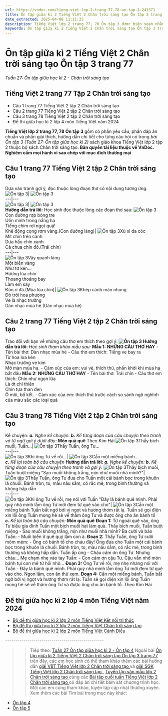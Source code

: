 ```yaml
---
url: https://vndoc.com/tieng-viet-lop-2-trang-77-78-on-tap-3-241371
title: Ôn tập giữa kì 2 Tiếng Việt 2 Chân trời sáng tạo Ôn tập 3 trang 77 - Tuần 27: Ôn tập giữa học kì 2 - Chân trời sáng tạo - VnDoc.com
date_extracted: 2025-04-08 11:11:25
description: Tiếng Việt lớp 2 trang 77, 78 Ôn tập 3 được biên soạn nhằm giúp các em HS đạt kết quả tốt trong quá trình làm bài tập và học tập môn Tiếng Việt lớp 2.
keywords: Ôn tập giữa kì 2 Tiếng Việt 2 Chân trời sáng tạo Ôn tập 3 trang 77,Tiếng Việt 2 trang 77 Tập 2 Chân trời sáng tạo,Tiếng Việt lớp 2 trang 77 Ôn tập 3,Tuần 27 Ôn tập 3,Ôn tập 3,bài Ôn tập 3,Tuần 27 Ôn tập giữa học kì 2,Ôn tập giữa học kì 2,ôn tập giữa học kì II,tiếng việt 2 tuần 27,tiếng việt 2,tiếng việt lớp 2,sách tiếng việt 2,sách tiếng việt lớp 2,bài tập tiếng việt lớp 2,tiếng việt lớp 2 tập 2,học tiếng việt chân trời sáng tạo,chân trời sáng tạo,tiếng việt lớp 2 chân trời
---
```


# Ôn tập giữa kì 2 Tiếng Việt 2 Chân trời sáng tạo Ôn tập 3 trang 77
 _Tuần 27: Ôn tập giữa học kì 2 - Chân trời sáng tạo_
## **Tiếng Việt 2 trang 77 Tập 2 Chân trời sáng tạo**
  * Câu 1 trang 77 Tiếng Việt 2 tập 2 Chân trời sáng tạo 
  * Câu 2 trang 77 Tiếng Việt 2 tập 2 Chân trời sáng tạo 
  * Câu 3 trang 78 Tiếng Việt 2 tập 2 Chân trời sáng tạo 
  * Đề thi giữa học kì 2 lớp 4 môn Tiếng Việt năm 2024

**Tiếng Việt lớp 2 trang 77, 78 Ôn tập 3** gồm có phần yêu cầu, phần đáp án chuẩn và phần giải thích, hướng dẫn chi tiết cho từng câu hỏi có trong _bài Ôn tập 3 \(Tuần 27: Ôn tập giữa học kì 2\)_ sách giáo khoa Tiếng Việt lớp 2 tập 2 thuộc bộ sách Chân trời sáng tạo.
**Bản quyền tài liệu thuộc về VnDoc.  
Nghiêm cấm mọi hành vi sao chép với mục đích thương mại**
## **Câu 1 trang 77 Tiếng Việt 2 tập 2 Chân trời sáng tạo**
Dựa vào tranh gợi ý, đọc thuộc lòng đoạn thơ có nội dung tương ứng.
![Ôn tập 3](https://i.vdoc.vn/data/image/2021/08/24/tieng-viet-lop-2-trang-77-78-on-tap-3-2.jpg)| ![Ôn tập 3](https://i.vdoc.vn/data/image/2021/08/24/tieng-viet-lop-2-trang-77-78-on-tap-3-3.jpg)  
---|---  
![Ôn tập 3](https://i.vdoc.vn/data/image/2021/08/24/tieng-viet-lop-2-trang-77-78-on-tap-3-4.jpg)| ![Ôn tập 3](https://i.vdoc.vn/data/image/2021/08/24/tieng-viet-lop-2-trang-77-78-on-tap-3-5.jpg)  
**Hướng dẫn trả lời:**
Học sinh đọc thuộc lòng các đoạn thơ sau:
![Ôn tập 3](https://i.vdoc.vn/data/image/2021/08/24/tieng-viet-lop-2-trang-77-78-on-tap-3-2.jpg)Con đường rợp bóng tre   
Uốn mình trong nắng hạ   
Tiếng chim rơi ngọt quá\!   
Khẽ động cọng rơm vàng.\(Con đường làng\)| ![Ôn tập 3](https://i.vdoc.vn/data/image/2021/08/24/tieng-viet-lop-2-trang-77-78-on-tap-3-3.jpg)Xù xì da cóc   
Mít chín trên cành   
Dưa hấu chín xanh   
Cà chua chín đỏ.\(Trái chín\)  
---|---  
![Ôn tập 3](https://i.vdoc.vn/data/image/2021/08/24/tieng-viet-lop-2-trang-77-78-on-tap-3-4.jpg)Vây quanh làng   
Một biển vàng   
Như tơ kén…   
Hương lúa chín   
Thoang thoảng bay   
Làm em say   
Đàn ri đá.\(Mùa lúa chín\)| ![Ôn tập 3](https://i.vdoc.vn/data/image/2021/08/24/tieng-viet-lop-2-trang-77-78-on-tap-3-5.jpg)Khép cánh màn nhung   
Đỏ trời hoa phượng   
Ve là nhạc trưởng   
Dàn nhạc mùa hè.\(Dàn nhạc mùa hè\)  
## **Câu 2 trang 77 Tiếng Việt 2 tập 2 Chân trời sáng tạo**
Trao đổi với bạn về những câu thơ em thích theo gợi ý:
**![Ôn tập 3](https://i.vdoc.vn/data/image/2021/08/24/tieng-viet-lop-2-trang-77-78-on-tap-3-1.jpg)**
**Hướng dẫn trả lời:**
_Học sinh tham khảo mẫu sau:_
**Mẫu 1:**
**NHỮNG CÂU THƠ HAY**
\- Tên bài thơ: Dàn nhạc mùa hè
\- Câu thơ em thích:
Tiếng ve bay ra   
Từ hoa loa kèn   
Nhạc trưởng ve kim   
Mở màn mùa hạ.
\- Cảm xúc của em: vui vẻ, thích thú, phấn khởi khi mùa hạ bắt đầu
**Mẫu 2:**
**NHỮNG CÂU THƠ HAY**
\- Tên bài thơ: Trái chín
\- Câu thơ em thích:
Chín như ngọn lửa   
Là ớt chỉ thiên   
Chín tựa than đen   
Ô môi, bồ kết. 
\- Cảm xúc của em: thích thú trước cách so sánh ngộ nghĩnh của màu sắc các loại quả
## **Câu 3 trang 78 Tiếng Việt 2 tập 2 Chân trời sáng tạo**
Kể chuyện:
_**a.** Nghe kể chuyện._
_**b.** Kể từng đoạn của câu chuyện theo tranh và từ ngữ gợi ý dưới đây:_
**Món quà quê**
Theo Kim Hải
![Ôn tập 3](https://i.vdoc.vn/data/image/2021/08/24/tieng-viet-lop-2-trang-77-78-on-tap-3-6.jpg)Thấy bịch muối, Tuấn…| ![Ôn tập 3](https://i.vdoc.vn/data/image/2021/08/24/tieng-viet-lop-2-trang-77-78-on-tap-3-7.jpg)Thấy Tuấn, ông Tư…  
---|---  
![Ôn tập 3](https://i.vdoc.vn/data/image/2021/08/24/tieng-viet-lop-2-trang-77-78-on-tap-3-8.jpg)Khi ông Tư về rồi…| ![Ôn tập 3](https://i.vdoc.vn/data/image/2021/08/24/tieng-viet-lop-2-trang-77-78-on-tap-3-9.jpg)Cắn một miếng bánh…  
_**c.** Kể lại toàn bộ câu chuyện_
**Hướng dẫn trả lời:**
_**a.** Nghe kể chuyện:_
_**b.** Kể từng đoạn của câu chuyện theo tranh và gợi ý:_
![Ôn tập 3](https://i.vdoc.vn/data/image/2021/08/24/tieng-viet-lop-2-trang-77-78-on-tap-3-6.jpg)Thấy bịch muối, Tuấn buột miệng "Sao muối không trắng, mịn như muối nhà mình?"| ![Ôn tập 3](https://i.vdoc.vn/data/image/2021/08/24/tieng-viet-lop-2-trang-77-78-on-tap-3-7.jpg)Thấy Tuấn, ông Tư đưa cho Tuấn một cái bánh bọc trong khuôn lá chuối. Bánh tròn, to, màu nâu sẫm, có rắc mè, trong bình thường và không hấp dẫn  
---|---  
![Ôn tập 3](https://i.vdoc.vn/data/image/2021/08/24/tieng-viet-lop-2-trang-77-78-on-tap-3-8.jpg)Khi ông Tư về rồi, mẹ nói với Tuấn "Đây là bánh quê mình. Phải quý nhà mình lắm ông Tư mới đem từ quê vào cho"| ![Ôn tập 3](https://i.vdoc.vn/data/image/2021/08/24/tieng-viet-lop-2-trang-77-78-on-tap-3-9.jpg)Cắn một miếng bánh Tuấn bất ngờ bởi vị ngọt và hương thơm rất lạ. Tuấn sẽ gọi điện xin lỗi ông Tuấn mong hè sẽ về thăm ông Tư và được ông cho ăn bánh tổ  
 _**c.** Kể lại toàn bộ câu chuyện:_
**Món quà quê**
**Đoạn 1:** Từ ngoài quê vào, ông Tư biếu gia đình Tuấn một bịch muối hạt làm quà. Thấy bịch muối, Tuấn buột miệng
\- Sao muối không trắng, mịn như muối nhà mình?
Ba cười và bảo Tuấn:
\- Muối biển ở quê quý lắm con à.
**Đoạn 2:** Thấy Tuấn, ông Tư cười móm mém:
\- Ông có bánh tổ cho cháu đây\!
Ông đưa cho Tuấn một cái bánh bọc trong khuôn lá chuối. Bánh tròn, to, màu nâu sẫm, có rắc mè, trong bình thường và không hấp dẫn. Tuấn ấp úng
\- Cháu cám ơn ông Tư. Nhưng cháu...
Mẹ chạm nhẹ vào tay Tuấn:
\- Con cám ơn cậu Tư. Cậu vẫn nhớ món bánh tụi con mê từ hồi nhỏ...
**Đoạn 3:** Ông Tư về rồi, mẹ nhẹ nhàng nói với Tuấn
\- Đây là bánh quê mình. Phải quý nhà mình lắm ông Tư mới đem từ quê vào cho.
Ngon lắm, con ăn thử xem.
**Đoạn 4:** Cắn một miếng bánh, Tuấn bất ngờ bởi vị ngọt và hương thơm rất lạ. Tuấn sẽ gọi điện xin lỗi ông Tuấn mong hè sẽ về thăm ông Tư và được ông cho ăn bánh tổ.
Theo Kim Hài
## **Đề thi giữa học kì 2 lớp 4 môn Tiếng Việt năm 2024**
  * [Bộ đề thi giữa học kì 2 lớp 2 môn Tiếng Việt Kết nối tri thức](<https://vndoc.com/bo-de-thi-giua-hoc-ki-2-mon-tieng-viet-lop-2-sach-kn-256892>)
  * [Bộ đề thi giữa học kì 2 lớp 2 môn Tiếng Việt Chân trời sáng tạo](<https://vndoc.com/bo-de-thi-giua-hoc-ki-2-lop-2-mon-tieng-viet-sach-chan-troi-sang-tao-256906>)
  * [Bộ đề thi giữa học kì 2 lớp 2 môn Tiếng Việt Cánh Diều](<https://vndoc.com/bo-de-thi-giua-hoc-ki-2-lop-2-mon-tieng-viet-sach-canh-dieu-256905>)

\-------------------------------------------------
>> Tiếp theo: [Tuần 27 Ôn tập giữa học kì 2 - Ôn tập 4](<https://vndoc.com/tieng-viet-lop-2-trang-78-79-on-tap-4-241374>)
Ngoài bài [Ôn tập giữa kì 2 Tiếng Việt 2 Chân trời sáng tạo Ôn tập 3 trang 77](<https://vndoc.com/tieng-viet-lop-2-trang-77-78-on-tap-3-241371>) trên đây, các em học sinh có thể tham khảo thêm các bài hướng dẫn [ giải VBT Tiếng Việt lớp 2 Chân trời sáng tạo ](<https://vndoc.com/vbt-tieng-viet-lop-2-ctst>) và [ giải SGK Tiếng Việt lớp 2 Chân trời sáng tạo ](<https://vndoc.com/tieng-viet-lop-2-sach-chan-troi-sang-tao>) , [ Tuyển tập văn mẫu lớp 2 Chân trời sáng tạo ](<https://vndoc.com/tap-lam-van-lop-2-ctst>) cùng các [ Bài tập cuối tuần Tiếng Việt lớp 2 Chân trời sáng tạo ](<https://vndoc.com/bai-tap-cuoi-tuan-lop-2-mon-tieng-viet-sach-ctst>) có đáp án chi tiết bám sát chương trình học. Mời các em cùng tham khảo, luyện tập cập nhật thường xuyên.
Xem thêm các bài Tìm bài trong mục này khác:
  * [Ôn tập 4](</tieng-viet-lop-2-trang-78-79-on-tap-4-241374>)
  * [Ôn tập 5](</tieng-viet-lop-2-trang-80-81-on-tap-5-241379>)

